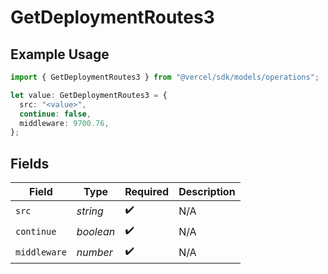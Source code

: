 # GetDeploymentRoutes3

## Example Usage

```typescript
import { GetDeploymentRoutes3 } from "@vercel/sdk/models/operations";

let value: GetDeploymentRoutes3 = {
  src: "<value>",
  continue: false,
  middleware: 9700.76,
};
```

## Fields

| Field              | Type               | Required           | Description        |
| ------------------ | ------------------ | ------------------ | ------------------ |
| `src`              | *string*           | :heavy_check_mark: | N/A                |
| `continue`         | *boolean*          | :heavy_check_mark: | N/A                |
| `middleware`       | *number*           | :heavy_check_mark: | N/A                |